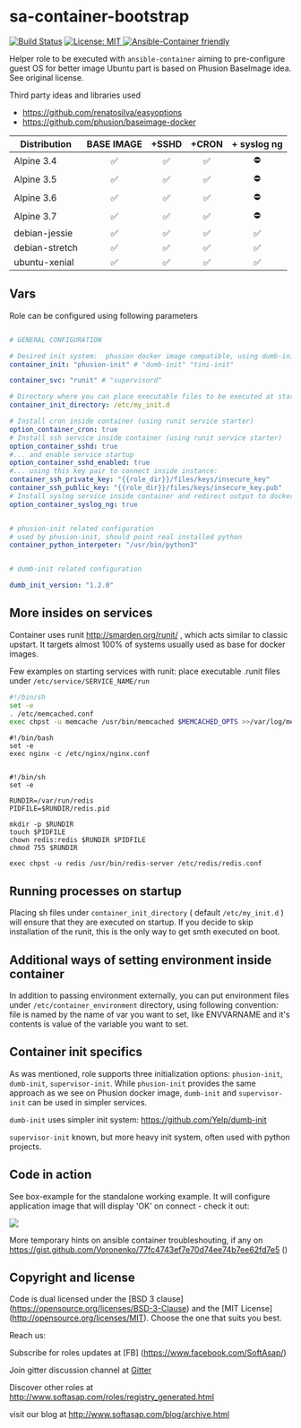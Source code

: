 sa-container-bootstrap
======================

[![Build Status](https://travis-ci.org/softasap/sa-container-bootstrap.svg?branch=master)](https://travis-ci.org/softasap/sa-container-bootstrap)
[![License: MIT][softasap-license-image] ][softasap-license-url]
[![Ansible-Container friendly][ansible-container-image] ][ansible-container-url]


[ansible-container-image]: https://img.shields.io/badge/ansible--container-ready-brightgreen.svg
[ansible-container-url]: http://bit.ly/ansible-container
[softasap-license-image]: https://img.shields.io/badge/License-MIT-yellow.svg
[softasap-license-url]: https://opensource.org/licenses/MIT


Helper role to be executed with `ansible-container` aiming to pre-configure guest OS for better image
Ubuntu part is based on Phusion BaseImage idea. See original license.

Third party ideas and libraries used
 - https://github.com/renatosilva/easyoptions
 - https://github.com/phusion/baseimage-docker


| Distribution |   BASE IMAGE  | +SSHD       | +CRON       | + syslog ng |
| ------------ |:-------------:|:-----------:|:-----------:|:-----------:|
| Alpine 3.4 | :white_check_mark: | :white_check_mark:| :white_check_mark:| :no_entry:|
| Alpine 3.5 | :white_check_mark: | :white_check_mark:| :white_check_mark:| :no_entry:|
| Alpine 3.6 | :white_check_mark: | :white_check_mark:| :white_check_mark:| :no_entry:|
| Alpine 3.7 | :white_check_mark: | :white_check_mark:| :white_check_mark:| :no_entry:|
| debian-jessie | :white_check_mark: | :white_check_mark:| :white_check_mark:| :white_check_mark:|
| debian-stretch | :white_check_mark: | :white_check_mark:| :white_check_mark:| :white_check_mark:|
| ubuntu-xenial | :white_check_mark: | :white_check_mark:| :white_check_mark:| :white_check_mark:|



Vars
----

Role can be configured using following parameters
```YAML

# GENERAL CONFIGURATION

# Desired init system:  phusion docker image compatible, using dumb-init
container_init: "phusion-init" # "dumb-init" "tini-init"

container_svc: "runit" # "supervisord"

# Directory where you can place executable files to be executed at startup
container_init_directory: /etc/my_init.d

# Install cron inside container (using runit service starter)
option_container_cron: true
# Install ssh service inside container (using runit service starter)
option_container_sshd: true
#... and enable service startup
option_container_sshd_enabled: true
#... using this key pair to connect inside instance:
container_ssh_private_key: "{{role_dir}}/files/keys/insecure_key"
container_ssh_public_key: "{{role_dir}}/files/keys/insecure_key.pub"
# Install syslog service inside container and redirect output to docker logs (using runit service starter)
option_container_syslog_ng: true


# phusion-init related configuration
# used by phusion-init, should point real installed python
container_python_interpeter: "/usr/bin/python3"


# dumb-init related configuration

dumb_init_version: "1.2.0"
```  

More insides on services
-------------------------

Container uses runit http://smarden.org/runit/ , which acts similar to classic upstart. It targets almost 100% of systems usually used as base for docker images.

Few examples on starting services with runit: place executable .runit files under `/etc/service/SERVICE_NAME/run`

```bash
#!/bin/sh
set -e
. /etc/memcached.conf
exec chpst -u memcache /usr/bin/memcached $MEMCACHED_OPTS >>/var/log/memcached.log 2>&1
```

```
#!/bin/bash
set -e
exec nginx -c /etc/nginx/nginx.conf
```

```

#!/bin/sh
set -e

RUNDIR=/var/run/redis
PIDFILE=$RUNDIR/redis.pid

mkdir -p $RUNDIR
touch $PIDFILE
chown redis:redis $RUNDIR $PIDFILE
chmod 755 $RUNDIR

exec chpst -u redis /usr/bin/redis-server /etc/redis/redis.conf
```

Running processes on startup
----------------------------

Placing sh files under `container_init_directory` ( default `/etc/my_init.d` ) will ensure that they are executed on startup.
If you decide to skip installation of the runit, this is the only way to get smth executed on boot.


Additional ways of setting environment inside container
-------------------------------------------------------

In addition to passing environment externally, you can put environment files under `/etc/container_environment` directory,
using following convention: file is named by the name of var you want to set, like ENVVARNAME and it's contents is value of the variable you want to set.


Container init specifics
------------------------

As was mentioned, role supports three initialization options: `phusion-init`, `dumb-init`, `supervisor-init`.
While `phusion-init` provides the same approach as we see on Phusion docker image, `dumb-init` and `supervisor-init` can be used in simpler
services.

`dumb-init` uses simpler init system: https://github.com/Yelp/dumb-init

`supervisor-init` known, but more heavy init system, often used with python projects.

Code in action
--------------

See box-example for the standalone working example. It will configure application
image that will display 'OK' on connect - check it out:

[![](https://github.com/play-with-docker/stacks/raw/cff22438cb4195ace27f9b15784bbb497047afa7/assets/images/button.png)](http://play-with-docker.com?stack=https://raw.githubusercontent.com/softasap/sa-container-bootstrap/master/box-example/docker-compose-try.yml)

More temporary hints on ansible container troubleshouting, if any on https://gist.github.com/Voronenko/77fc4743ef7e70d74ee74b7ee62fd7e5  ()


Copyright and license
---------------------

Code is dual licensed under the [BSD 3 clause] (https://opensource.org/licenses/BSD-3-Clause) and the [MIT License] (http://opensource.org/licenses/MIT). Choose the one that suits you best.


Reach us:

Subscribe for roles updates at [FB] (https://www.facebook.com/SoftAsap/)

Join gitter discussion channel at [Gitter](https://gitter.im/softasap)

Discover other roles at  http://www.softasap.com/roles/registry_generated.html

visit our blog at http://www.softasap.com/blog/archive.html
